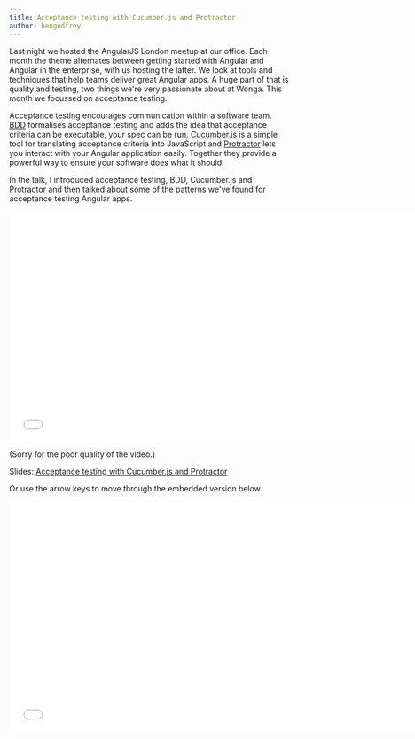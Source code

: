 ```yaml
---
title: Acceptance testing with Cucumber.js and Protractor
author: bengodfrey
---
```

Last night we hosted the AngularJS London meetup at our office. Each month the theme alternates between getting started with Angular and Angular in the enterprise, with us hosting the latter. We look at tools and techniques that help teams deliver great Angular apps. A huge part of that is quality and testing, two things we're very passionate about at Wonga. This month we focussed on acceptance testing.

Acceptance testing encourages communication within a software team. [BDD](http://dannorth.net/introducing-bdd/) formalises acceptance testing and adds the idea that acceptance criteria can be executable, your spec can be run. [Cucumber.js](https://github.com/cucumber/cucumber-js) is a simple tool for translating acceptance criteria into JavaScript and [Protractor](https://github.com/angular/protractor) lets you interact with your Angular application easily. Together they provide a powerful way to ensure your software does what it should.

In the talk, I introduced acceptance testing, BDD, Cucumber.js and Protractor and then talked about some of the patterns we've found for acceptance testing Angular apps.

<iframe allowfullscreen="" frameborder="0" height="416" width="740" src="//www.youtube.com/embed/Pg0O8yZd1FA"></iframe>

(Sorry for the poor quality of the video.)

Slides: [Acceptance testing with Cucumber.js and Protractor](http://stuff.aftnn.org/acceptance-testing-cucumber.js-protractor/index.html#1)

Or use the arrow keys to move through the embedded version below.

<iframe allowfullscreen="" frameborder="0" height="416" width="740" src="//stuff.aftnn.org/acceptance-testing-cucumber.js-protractor/index.html#1"></iframe>
